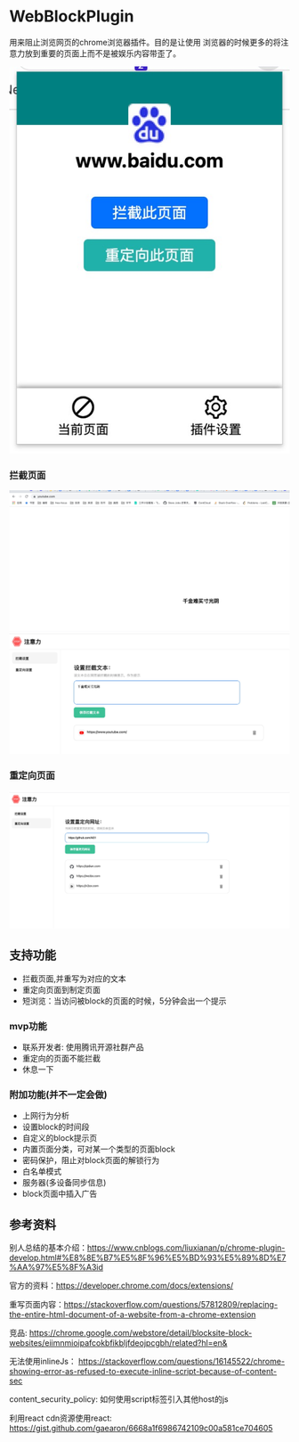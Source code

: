# WebBlockPlugin
用来阻止浏览网页的chrome浏览器插件。目的是让使用
浏览器的时候更多的将注意力放到重要的页面上而不是被娱乐内容带歪了。


![pop页面](./images/popup.jpeg)

### 拦截页面

![拦截页面展示](./images/overwrite.jpeg)
![拦截设置页面](./images/block.jpeg)

### 重定向页面

![重定向设置页面](./images/redirectSet.jpeg)

## 支持功能

* 拦截页面,并重写为对应的文本
* 重定向页面到制定页面
* 短浏览：当访问被block的页面的时候，5分钟会出一个提示

### mvp功能

* 联系开发者: 使用腾讯开源社群产品
* 重定向的页面不能拦截
* 休息一下

### 附加功能(并不一定会做)

* 上网行为分析
* 设置block的时间段 
* 自定义的block提示页
* 内置页面分类，可对某一个类型的页面block
* 密码保护，阻止对block页面的解锁行为
* 白名单模式
* 服务器(多设备同步信息)
* block页面中插入广告

## 参考资料

别人总结的基本介绍：https://www.cnblogs.com/liuxianan/p/chrome-plugin-develop.html#%E8%8E%B7%E5%8F%96%E5%BD%93%E5%89%8D%E7%AA%97%E5%8F%A3id

官方的资料：https://developer.chrome.com/docs/extensions/

重写页面内容：https://stackoverflow.com/questions/57812809/replacing-the-entire-html-document-of-a-website-from-a-chrome-extension

竞品: https://chrome.google.com/webstore/detail/blocksite-block-websites/eiimnmioipafcokbfikbljfdeojpcgbh/related?hl=en&

无法使用inlineJs： https://stackoverflow.com/questions/16145522/chrome-showing-error-as-refused-to-execute-inline-script-because-of-content-sec

content_security_policy: 如何使用script标签引入其他host的js

利用react cdn资源使用react: https://gist.github.com/gaearon/6668a1f6986742109c00a581ce704605
